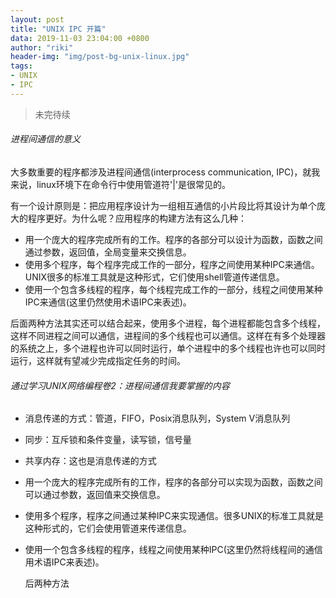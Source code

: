 ```yaml
---
layout: post
title: "UNIX IPC 开篇"
data: 2019-11-03 23:04:00 +0800
author: "riki"
header-img: "img/post-bg-unix-linux.jpg"
tags:
- UNIX
- IPC
---
```


> 未完待续

###### 进程间通信的意义

大多数重要的程序都涉及进程间通信(interprocess communication, IPC)，就我来说，linux环境下在命令行中使用管道符'|'是很常见的。

有一个设计原则是：把应用程序设计为一组相互通信的小片段比将其设计为单个庞大的程序更好。为什么呢？应用程序的构建方法有这么几种：

- 用一个庞大的程序完成所有的工作。程序的各部分可以设计为函数，函数之间通过参数，返回值，全局变量来交换信息。
- 使用多个程序，每个程序完成工作的一部分，程序之间使用某种IPC来通信。UNIX很多的标准工具就是这种形式，它们使用shell管道传递信息。
- 使用一个包含多线程的程序，每个线程完成工作的一部分，线程之间使用某种IPC来通信(这里仍然使用术语IPC来表述)。

后面两种方法其实还可以结合起来，使用多个进程，每个进程都能包含多个线程，这样不同进程之间可以通信，进程间的多个线程也可以通信。这样在有多个处理器的系统之上，多个进程也许可以同时运行，单个进程中的多个线程也许也可以同时运行，这样就有望减少完成指定任务的时间。

###### 通过学习UNIX网络编程卷2：进程间通信我要掌握的内容

- 消息传递的方式：管道，FIFO，Posix消息队列，System V消息队列
- 同步：互斥锁和条件变量，读写锁，信号量
- 共享内存：这也是消息传递的方式

- 用一个庞大的程序完成所有的工作，程序的各部分可以实现为函数，函数之间可以通过参数，返回值来交换信息。

- 使用多个程序，程序之间通过某种IPC来实现通信。很多UNIX的标准工具就是这种形式的，它们会使用管道来传递信息。

- 使用一个包含多线程的程序，线程之间使用某种IPC(这里仍然将线程间的通信用术语IPC来表述)。

  后两种方法